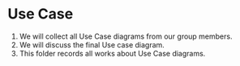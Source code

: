 # Use Case
1. We will collect all Use Case diagrams from our group members.
2. We will discuss the final Use case diagram.
3. This folder records all works about Use Case diagrams. 
